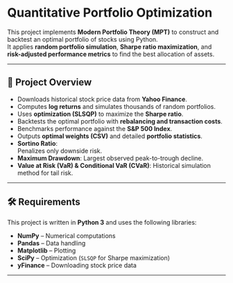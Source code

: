 
# Quantitative Portfolio Optimization

This project implements **Modern Portfolio Theory (MPT)** to construct and backtest an optimal portfolio of stocks using Python.  
It applies **random portfolio simulation**, **Sharpe ratio maximization**, and **risk-adjusted performance metrics** to find the best allocation of assets.

---

## 📌 Project Overview
- Downloads historical stock price data from **Yahoo Finance**.
- Computes **log returns** and simulates thousands of random portfolios.
- Uses **optimization (SLSQP)** to maximize the **Sharpe ratio**.
- Backtests the optimal portfolio with **rebalancing and transaction costs**.
- Benchmarks performance against the **S&P 500 Index**.
- Outputs **optimal weights (CSV)** and detailed **portfolio statistics**.
- **Sortino Ratio**:  
  Penalizes only downside risk.  
- **Maximum Drawdown**: Largest observed peak-to-trough decline.  
- **Value at Risk (VaR) & Conditional VaR (CVaR)**: Historical simulation method for tail risk.

---

## 🛠️ Requirements
This project is written in **Python 3** and uses the following libraries:

- **NumPy** – Numerical computations  
- **Pandas** – Data handling  
- **Matplotlib** – Plotting  
- **SciPy** – Optimization (`SLSQP` for Sharpe maximization)  
- **yFinance** – Downloading stock price data  

---


